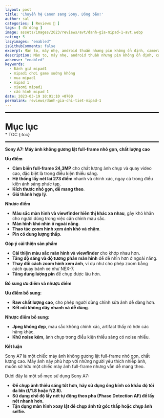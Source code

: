 ```yaml
---
layout: post
title: 'Chuyển hệ Canon sang Sony. Dông bão!'
author: sal
categories: [ Reviews 📝 ]
tags: [ đồ dùng ]
image: assets/images/2023/reviews/avt/danh-gia-mipad-1-avt.webp
rating: 5
lazyimages: "enabled"
isGithubComments: false
excerpt: Màn to, máy nhẹ, android thuần nhưng pin không ổn định, camera không đặc sắc cùng với đó là hiệu năng kém
description: Màn to, máy nhẹ, android thuần nhưng pin không ổn định, camera không đặc sắc cùng với đó là hiệu năng kém
adsense: "enabled"
keywords:
  - Đánh giá mipad1
  - mipad1 chơi game sướng không
  - mua mipad1
  - mipad 1
  - xiaomi mipad1
  - cấu hình mipad 1
date: 2023-03-19 10:01:10 +0700
permalink: reviews/danh-gia-chi-tiet-mipad-1
---
```


<hr style="border: 1px solid #000000;">
<p style="margin-bottom: 0px; font-weight: 700;font-size: 1.75rem;">Mục lục</p>
* TOC
{:toc}

<hr style="border: 1px solid #000000;">

<p><strong>Sony A7: M&aacute;y ảnh kh&ocirc;ng gương lật full-frame nhỏ gọn, chất lượng cao</strong></p>

<p><strong>Ưu điểm</strong></p>

<ul>
	<li><strong>Cảm biến full-frame 24,3MP</strong>&nbsp;cho chất lượng ảnh chụp v&agrave; quay video cao,&nbsp;đặc biệt l&agrave; trong điều kiện thiếu s&aacute;ng.</li>
	<li><strong>Hệ thống lấy n&eacute;t lai 273 điểm</strong>&nbsp;nhanh v&agrave; ch&iacute;nh x&aacute;c,&nbsp;ngay cả trong điều kiện &aacute;nh s&aacute;ng phức tạp.</li>
	<li><strong>K&iacute;ch thước nhỏ gọn, dễ mang theo</strong>.</li>
	<li><strong>Gi&aacute; th&agrave;nh hợp l&yacute;</strong>.</li>
</ul>

<p><strong>Nhược điểm</strong></p>

<ul>
	<li><strong>M&agrave;u sắc m&agrave;n h&igrave;nh v&agrave; viewfinder hiển thị kh&aacute;c xa nhau</strong>,&nbsp;g&acirc;y kh&oacute; khăn cho người d&ugrave;ng trong việc căn chỉnh m&agrave;u sắc.</li>
	<li><strong>M&agrave;n h&igrave;nh kh&oacute; nh&igrave;n ở ngo&agrave;i nắng</strong>.</li>
	<li><strong>Thao t&aacute;c zoom h&igrave;nh xem ảnh kh&oacute; v&agrave; chậm</strong>.</li>
	<li><strong>Pin c&oacute; dung lượng thấp</strong>.</li>
</ul>

<p><strong>G&oacute;p &yacute; cải thiện sản phẩm</strong></p>

<ul>
	<li><strong>Cải thiện m&agrave;u sắc m&agrave;n h&igrave;nh v&agrave; viewfinder</strong>&nbsp;cho khớp nhau hơn.</li>
	<li><strong>Tăng độ s&aacute;ng v&agrave; độ tương phản m&agrave;n h&igrave;nh</strong>&nbsp;để dễ nh&igrave;n hơn ở ngo&agrave;i nắng.</li>
	<li><strong>Thay đổi c&aacute;ch zoom h&igrave;nh xem ảnh</strong>,&nbsp;v&iacute; dụ như cho ph&eacute;p zoom bằng c&aacute;ch quay b&aacute;nh xe như NEX-7.</li>
	<li><strong>Tăng dung lượng pin</strong>&nbsp;để chụp được l&acirc;u hơn.</li>
</ul>

<p><strong>Bổ sung ưu điểm v&agrave; nhược điểm</strong></p>

<p><strong>Ưu điểm bổ sung:</strong></p>

<ul>
	<li><strong>Raw chất lượng cao</strong>,&nbsp;cho ph&eacute;p người d&ugrave;ng chỉnh sửa ảnh dễ d&agrave;ng hơn.</li>
	<li><strong>Kết nối kh&ocirc;ng d&acirc;y nhanh v&agrave; dễ d&ugrave;ng</strong>.</li>
</ul>

<p><strong>Nhược điểm bổ sung:</strong></p>

<ul>
	<li><strong>Jpeg kh&ocirc;ng đẹp</strong>,&nbsp;m&agrave;u sắc kh&ocirc;ng ch&iacute;nh x&aacute;c,&nbsp;artifact thấy r&otilde; hơn c&aacute;c h&atilde;ng kh&aacute;c.</li>
	<li><strong>Khử noise k&eacute;m</strong>,&nbsp;ảnh chụp trong điều kiện thiếu s&aacute;ng c&oacute; noise nhiều.</li>
</ul>

<p><strong>Kết luận</strong></p>

<p>Sony A7 l&agrave; một chiếc m&aacute;y ảnh kh&ocirc;ng gương lật full-frame nhỏ gọn, chất lượng cao. M&aacute;y ảnh n&agrave;y ph&ugrave; hợp với những người y&ecirc;u th&iacute;ch nhiếp ảnh, muốn sở hữu một chiếc m&aacute;y ảnh full-frame nhưng vẫn dễ mang theo.</p>

<p>Dưới đ&acirc;y l&agrave; một số mẹo sử dụng Sony A7:</p>

<ul>
	<li><strong>Để chụp ảnh thiếu s&aacute;ng tốt hơn, h&atilde;y sử dụng ống k&iacute;nh c&oacute; khẩu độ tối đa lớn (f/1.8 hoặc f/2.8).</strong></li>
	<li><strong>Sử dụng chế độ lấy n&eacute;t tự động theo pha (Phase Detection AF) để lấy n&eacute;t nhanh hơn.</strong></li>
	<li><strong>Tận dụng m&agrave;n h&igrave;nh xoay lật để chụp ảnh từ g&oacute;c thấp hoặc chụp ảnh selfie.</strong></li>
</ul>


